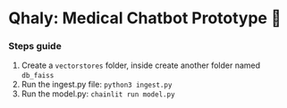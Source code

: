 # Qhaly: Medical Chatbot Prototype 💊
### Steps guide
1. Create a `vectorstores` folder, inside create another folder named `db_faiss`
2. Run the ingest.py file: ```python3 ingest.py```
3. Run the model.py: ```chainlit run model.py```
   
